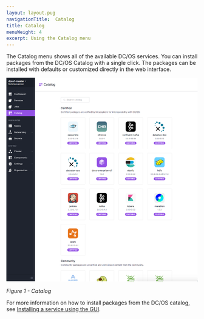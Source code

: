 ```yaml
---
layout: layout.pug
navigationTitle:  Catalog
title: Catalog
menuWeight: 4
excerpt: Using the Catalog menu
---
```


The Catalog menu shows all of the available DC/OS services. You can install packages from the DC/OS Catalog with a single click. The packages can be installed with defaults or customized directly in the web interface.

![Catalog](/1.11/img/catalog-ee.png)

*Figure 1 - Catalog*

For more information on how to install packages from the DC/OS catalog, see [Installing a service using the GUI](/1.11/deploying-services/install/#catalog-tab).
